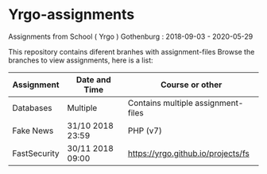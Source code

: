 # Yrgo-assignments
Assignments from School ( Yrgo ) Gothenburg : 2018-09-03 - 2020-05-29

This repository contains diferent branhes with assignment-files
Browse the branches to view assignments, here is a list:

|Assignment|Date and Time|Course or other|
|-|-|-|
|Databases|Multiple|Contains multiple assignment-files|
|Fake News|31/10 2018 23:59|PHP (v7)|
|FastSecurity|30/11 2018 09:00|https://yrgo.github.io/projects/fs|
